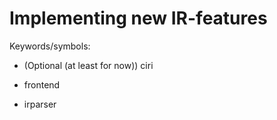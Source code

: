 # Implementing new IR-features

Keywords/symbols:

- (Optional (at least for now)) ciri

- frontend

- irparser
